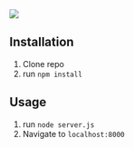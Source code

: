 <img src="https://i.postimg.cc/3xX3tXM9/photo.png">


## Installation

1. Clone repo
2. run `npm install`

## Usage

1. run `node server.js`
2. Navigate to `localhost:8000`
